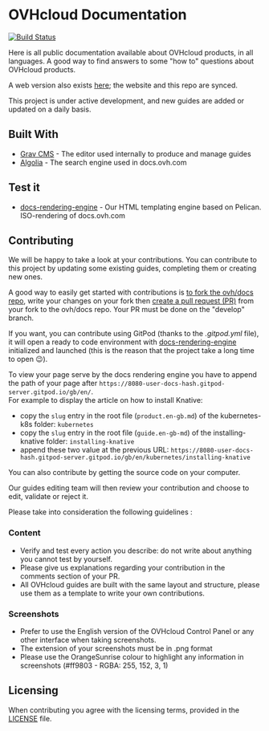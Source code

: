 # OVHcloud Documentation

[![Build Status](https://travis-ci.org/ovh/docs.svg?branch=develop)](https://travis-ci.org/ovh/docs)

Here is all public documentation available about OVHcloud products, in all languages. A good way to find answers to some "how to" questions about OVHcloud products.

A web version also exists [here](https://docs.ovh.com); the website and this repo are synced.

This project is under active development, and new guides are added or updated on a daily basis.

## Built With

* [Grav CMS](https://getgrav.org/) - The editor used internally to produce and manage guides
* [Algolia](https://www.algolia.com/) - The search engine used in docs.ovh.com

## Test it

* [docs-rendering-engine](https://github.com/ovh/docs-rendering) - Our HTML templating engine based on Pelican. ISO-rendering of docs.ovh.com

## Contributing

We will be happy to take a look at your contributions. You can contribute to this project by updating some existing guides, completing them or creating new ones.

A good way to easily get started with contributions is [to fork the ovh/docs repo](https://docs.github.com/en/free-pro-team@latest/github/getting-started-with-github/fork-a-repo), write your changes on your fork then [create a pull request (PR)](https://docs.github.com/en/free-pro-team@latest/github/collaborating-with-issues-and-pull-requests/creating-a-pull-request-from-a-fork) from your fork to the ovh/docs repo. Your PR must be done on the "develop" branch.

If you want, you can contribute using GitPod (thanks to the _.gitpod.yml_ file), it will open a ready to code environment with [docs-rendering-engine](https://github.com/ovh/docs-rendering) initialized and launched (this is the reason that the project take a long time to open :wink:).

To view your page serve by the docs rendering engine you have to append the path of your page after `https://8080-user-docs-hash.gitpod-server.gitpod.io/gb/en/`.  
For example to display the article on how to install Knative:
 - copy the `slug` entry in the root file (`product.en-gb.md`) of the kubernetes-k8s folder: `kubernetes`
 - copy the `slug` entry in the root file (`guide.en-gb-md`) of the installing-knative folder: `installing-knative`
 - append these two value at the previous URL: `https://8080-user-docs-hash.gitpod-server.gitpod.io/gb/en/kubernetes/installing-knative`

You can also contribute by getting the source code on your computer.

Our guides editing team will then review your contribution and choose to edit, validate or reject it.

Please take into consideration the following guidelines :

### Content

* Verify and test every action you describe: do not write about anything you cannot test by yourself.
* Please give us explanations regarding your contribution in the comments section of your PR.
* All OVHcloud guides are built with the same layout and structure, please use them as a template to write your own contributions.

### Screenshots

* Prefer to use the English version of the OVHcloud Control Panel or any other interface when taking screenshots.
* The extension of your screenshots must be in .png format
* Please use the OrangeSunrise colour to highlight any information in screenshots (#ff9803 - RGBA: 255, 152, 3, 1)

## Licensing

When contributing you agree with the licensing terms, provided in the [LICENSE](LICENSE) file.
